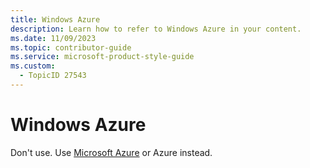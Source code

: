 ```yaml
---
title: Windows Azure
description: Learn how to refer to Windows Azure in your content.
ms.date: 11/09/2023
ms.topic: contributor-guide
ms.service: microsoft-product-style-guide
ms.custom:
  - TopicID 27543
---
```



# Windows Azure

Don't use. Use [Microsoft Azure](~\a_z_names_terms\a\azure.md) or Azure instead.